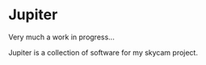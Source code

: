 # Jupiter

Very much a work in progress...

Jupiter is a collection of software for my skycam project.


